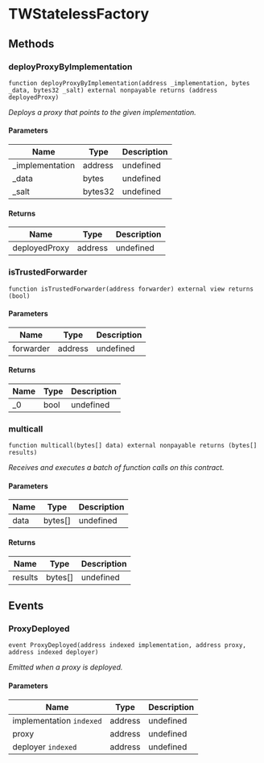 # TWStatelessFactory









## Methods

### deployProxyByImplementation

```solidity
function deployProxyByImplementation(address _implementation, bytes _data, bytes32 _salt) external nonpayable returns (address deployedProxy)
```



*Deploys a proxy that points to the given implementation.*

#### Parameters

| Name | Type | Description |
|---|---|---|
| _implementation | address | undefined |
| _data | bytes | undefined |
| _salt | bytes32 | undefined |

#### Returns

| Name | Type | Description |
|---|---|---|
| deployedProxy | address | undefined |

### isTrustedForwarder

```solidity
function isTrustedForwarder(address forwarder) external view returns (bool)
```





#### Parameters

| Name | Type | Description |
|---|---|---|
| forwarder | address | undefined |

#### Returns

| Name | Type | Description |
|---|---|---|
| _0 | bool | undefined |

### multicall

```solidity
function multicall(bytes[] data) external nonpayable returns (bytes[] results)
```



*Receives and executes a batch of function calls on this contract.*

#### Parameters

| Name | Type | Description |
|---|---|---|
| data | bytes[] | undefined |

#### Returns

| Name | Type | Description |
|---|---|---|
| results | bytes[] | undefined |



## Events

### ProxyDeployed

```solidity
event ProxyDeployed(address indexed implementation, address proxy, address indexed deployer)
```



*Emitted when a proxy is deployed.*

#### Parameters

| Name | Type | Description |
|---|---|---|
| implementation `indexed` | address | undefined |
| proxy  | address | undefined |
| deployer `indexed` | address | undefined |



